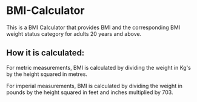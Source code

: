 # BMI-Calculator
This is a BMI Calculator that provides BMI and the corresponding BMI weight status category for adults 20 years and above.
## How it is calculated:
For metric measurements, BMI is calculated by dividing the weight in Kg's by the height squared in metres.

For imperial measurements, BMI is calculated by dividing the weight in pounds by the height squared in feet and inches multiplied by 703.
